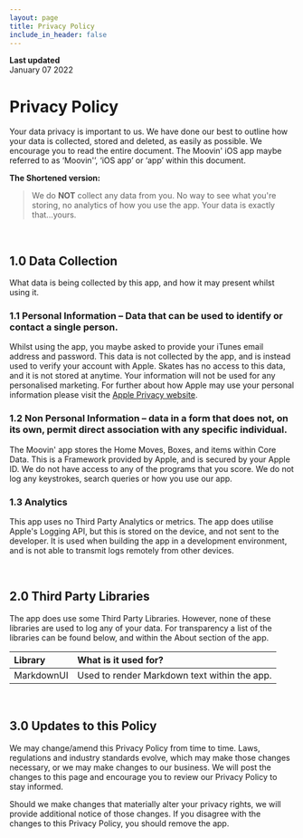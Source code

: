 ```yaml
---
layout: page
title: Privacy Policy
include_in_header: false
---
```


**Last updated**  
January 07 2022

# Privacy Policy
Your data privacy is important to us. We have done our best to outline how your data is collected, stored and deleted, as easily as possible. We encourage you to read the entire document. The Moovin' iOS app maybe referred to as ‘Moovin'’, ‘iOS app’ or ‘app’ within this document.

**The Shortened version:** 
> We do **NOT** collect any data from you. No way to see what you're storing, no analytics of how you use the app. Your data is exactly that...yours.

<br>

## 1.0 Data Collection
What data is being collected by this app, and how it may present whilst using it.

### 1.1 Personal Information – Data that can be used to identify or contact a single person.
Whilst using the app, you maybe asked to provide your iTunes email address and password. This data is not collected by the app, and is instead used to verify your account with Apple. Skates has no access to this data, and it is not stored at anytime. Your information will not be used for any personalised marketing. For further about how Apple may use your personal information please visit the [Apple Privacy website](https://www.apple.com/legal/privacy/en-ww/).

### 1.2 Non Personal Information – data in a form that does not, on its own, permit direct association with any specific individual.
The Moovin' app stores the Home Moves, Boxes, and items within Core Data. This is a Framework provided by Apple, and is secured by your Apple ID. We do not have access to any of the programs that you score. We do not log any keystrokes, search queries or how you use our app.

### 1.3 Analytics
This app uses no Third Party Analytics or metrics. The app does utilise Apple's Logging API, but this is stored on the device, and not sent to the developer. It is used when building the app in a development environment, and is not able to transmit logs remotely from other devices.


<br>

## 2.0 Third Party Libraries
The app does use some Third Party Libraries. However, none of these libraries are used to log any of your data. For transparency a list of the libraries can be found below, and within the About section of the app.

| Library | What is it used for? |
| :--- | :--- |
| MarkdownUI | Used to render Markdown text within the app. |

<br>

## 3.0 Updates to this Policy
We may change/amend this Privacy Policy from time to time. Laws, regulations and industry standards evolve, which may make those changes necessary, or we may make changes to our business. We will post the changes to this page and encourage you to review our Privacy Policy to stay informed.

Should we make changes that materially alter your privacy rights, we will provide additional notice of those changes. If you disagree with the changes to this Privacy Policy, you should remove the app.

<br>

